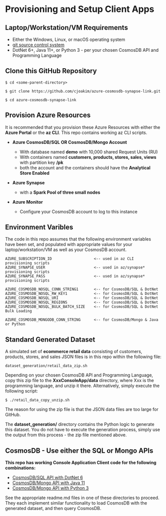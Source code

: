 # Provisioning and Setup Client Apps

## Laptop/Workstation/VM Requirements

- Either the Windows, Linux, or macOS operating system
- [git source control system](https://git-scm.com/)
- DotNet 6+, Java 11+, or Python 3 - per your chosen CosmosDB API and Programming Language

## Clone this GitHub Repository

```
$ cd <some-parent-directory>

$ git clone https://github.com/cjoakim/azure-cosmosdb-synapse-link.git

$ cd azure-cosmosdb-synapse-link
```

## Provision Azure Resources

It is recommended that you provision these Azure Resources with either the 
**Azure Portal** or the **az CLI**.  This repo contains working az CLI scripts.

- **Azure CosmosDB/SQL OR CosmosDB/Mongo Account**
  - With database named **demo** with 10,000 shared Request Units (RU)
  - With containers named **customers, products, stores, sales, views** with partition key **/pk**
  - both the account and the containers should have the **Analytical Store Enabled**

- **Azure Synapse**
  - with a **Spark Pool of three small nodes**

- **Azure Monitor**
  - Configure your CosmosDB account to log to this instance

## Environment Varibles

The code in this repo assumes that the following environment variables have been
set, and populated with appropriate values for your laptop/workstation/VM as well
as your CosmosDB account.

```
AZURE_SUBSCRIPTION_ID                   <-- used in az CLI provisioning scripts
AZURE_SYNAPSE_USER                      <-- used in az/synapse* provisioning scripts
AZURE_SYNAPSE_PASS                      <-- used in az/synapse* provisioning scripts

AZURE_COSMOSDB_NOSQL_CONN_STRING1       <-- for CosmosDB/SQL & DotNet
AZURE_COSMOSDB_NOSQL_RW_KEY1            <-- for CosmosDB/SQL & DotNet
AZURE_COSMOSDB_NOSQL_URI                <-- for CosmosDB/SQL & DotNet
AZURE_COSMOSDB_NOSQL_REGIONS            <-- for CosmosDB/SQL & DotNet
AZURE_COSMOSDB_NOSQL_BULK_BATCH_SIZE    <-- for CosmosDB/SQL & DotNet Bulk Loading

AZURE_COSMOSDB_MONGODB_CONN_STRING      <-- for CosmosDB/Mongo & Java or Python
```

## Standard Generated Dataset 

A simulated set of **ecommerce retail data** consisting of customers, products, stores, and sales
JSON files is in this repo within the following file:

```
dataset_generation/retail_data_zip.sh
```

Depending on your chosen CosmosDB API and Programming Language, copy this zip file
to the **XxxConsoleApp/data** directory, where Xxx is the programming language,
and unzip it there.  Alternatively, simply execute the following script:

```
$ ./retail_data_copy_unzip.sh
```

The reason for using the zip file is that the JSON data files are too large for GitHub.

The **dataset_generation/** directory contains the Python logic to generate this
dataset.  You do not have to execute the generation process, simply use the output
from this process - the zip file mentioned above.

## CosmosDB - Use either the SQL or Mongo APIs

**This repo has working Console Application Client code for the following combinations:**

- [CosmosDB/SQL API with DotNet 6](../DotnetConsoleApp/readme.md)
- [CosmosDB/Mongo API with Java 11](../JavaConsoleApp/readme.md)
- [CosmosDB/Mongo API with Python 3](../PythonConsoleApp/readme.md)

See the appropriate readme.md files in one of these directories to proceed.
They each implement similar functionality to load CosmosDB with the generated dataset,
and then query CosmosDB.

